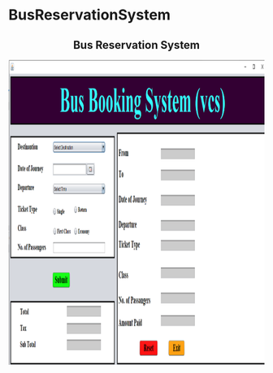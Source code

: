 # BusReservationSystem
<h2 align="center">Bus Reservation System</h2>
<p align="center">
 <img width="1000px" height="600px" src="https://github.com/Vizvawebsolutions/BusReservationSystem_Using_Java/blob/master/Bus%20booking%20system%20snap1.PNG" align="center" alt="GitHub Readme" />
</p><br><br>

